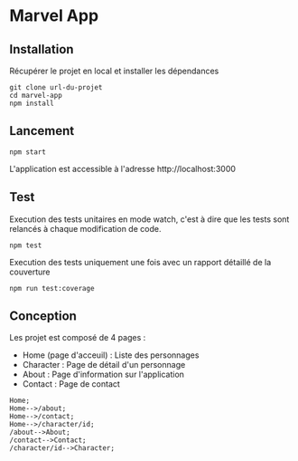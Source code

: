 # Marvel App

## Installation

Récupérer le projet en local et installer les dépendances

```
git clone url-du-projet
cd marvel-app
npm install
```

## Lancement

```
npm start
```

L'application est accessible à l'adresse http://localhost:3000

## Test

Execution des tests unitaires en mode watch, c'est à dire que les tests sont relancés à chaque modification de code.

```
npm test
```

Execution des tests uniquement une fois avec un rapport détaillé de la couverture

```
npm run test:coverage
```

## Conception

Les projet est composé de 4 pages :
-   Home (page d'acceuil) : Liste des personnages
-   Character : Page de détail d'un personnage
-   About : Page d'information sur l'application
-   Contact : Page de contact

```mermaid
Home;
Home-->/about;
Home-->/contact;
Home-->/character/id;
/about-->About;
/contact-->Contact;
/character/id-->Character;
